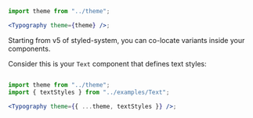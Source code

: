 ```jsx harmony
import theme from "../theme";

<Typography theme={theme} />;
```

Starting from v5 of styled-system, you can co-locate variants inside your components.

Consider this is your `Text` component that defines text styles:

```js { "file": "../../examples/Text.js" }
```

```jsx harmony
import theme from "../theme";
import { textStyles } from "../examples/Text";

<Typography theme={{ ...theme, textStyles }} />;
```
